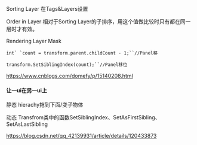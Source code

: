 Sorting Layer 在Tags&Layers设置

Order in Layer 相对于Sorting Layer的子排序，用这个值做比较时只有都在同一层时才有效。

Rendering Layer Mask 



```
int` `count = transform.parent.childCount - 1;``//Panel移
```

 

```
transform.SetSiblingIndex(count);``//Panel移位
```

https://www.cnblogs.com/domefy/p/15140208.html



#### 让一ui在另一ui上

静态 hierachy拖到下面/变子物体

动态 Transfrom类中的函数SetSiblingIndex、SetAsFirstSibling、SetAsLastSibling

https://blog.csdn.net/qq_42139931/article/details/120433873